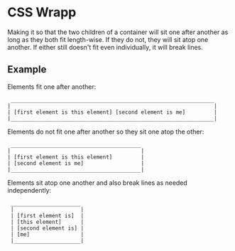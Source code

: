 # CSS Wrapp

Making it so that the two children of a container will sit one after another as
long as they both fit length-wise. If they do not, they will sit atop one
another. If either still doesn't fit even individually, it will break lines.

## Example

Elements fit one after another:

```
 ________________________________________________________________
|                                                                |
| [first element is this element] [second element is me]         |
|________________________________________________________________|

```

Elements do not fit one after another so they sit one atop the other:

```
 _________________________________________
|                                         |
| [first element is this element]         |
| [second element is me]                  |
|_________________________________________|
```

Elements sit atop one another and also break lines as needed independently:

```
 ______________________
 |                     |
 | [first element is]  |
 | [this element]      |
 | [second element is] |
 | [me]                |
 |_____________________|
```
